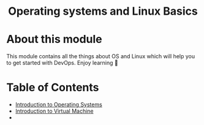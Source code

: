 # <p align="center">Operating systems and Linux Basics</p>

# About this module

This module contains all the things about OS and Linux which will help you to get started with DevOps. Enjoy learning 🙌
# Table of Contents

- [Introduction to Operating Systems](Intro-to-OS.md)
- [Introduction to Virtual Machine](Intro-to-vm)
- 